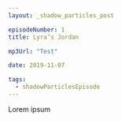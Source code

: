```yaml
---
layout: _shadow_particles_post

episodeNumber: 1
title: Lyra’s Jordan

mp3Url: "Test"

date: 2019-11-07

tags:
  - shadowParticlesEpisode
---
```


Lorem ipsum
